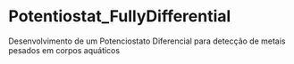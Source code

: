 # Potentiostat_FullyDifferential
 Desenvolvimento de um Potenciostato Diferencial para detecção de metais pesados em corpos aquáticos
